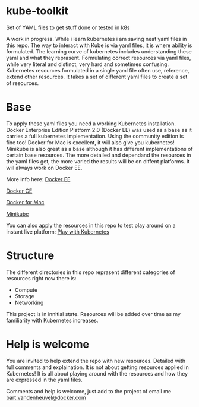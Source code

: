# kube-toolkit
Set of YAML files to get stuff done or tested in k8s

A work in progress. While i learn kubernetes i am saving neat yaml files in this repo. The way to interact with Kube is via yaml files, it is where ability is formulated. The learning curve of kubernetes includes understanding these yaml and what they reprasent.
Formulating correct resources via yaml files, while very literal and distinct, very hard and sometimes confusing. Kubernetes resources formulated in a single yaml file often use, reference, extend other resources. It takes a set of different yaml files to create a set of resources.

# Base
To apply these yaml files you need a working Kubernetes installation. Docker Enterprise Edition Platform 2.0 (Docker EE) was used as a base as it carries a full kubernetes implementation. Using the community edition is fine too! Docker for Mac is excellent, it will also give you kubernetes! Minikube is also great as a base although it has different implementations of certain base resources. The more detailed and dependand the resources in the yaml files get, the more varied the results will be on diffent platforms. It will always work on Docker EE.

More info here:
[Docker EE](https://docs.docker.com/ee/)

[Docker CE](https://docs.docker.com/install/)

[Docker for Mac](https://docs.docker.com/docker-for-mac/)

[Minikube](https://kubernetes.io/docs/setup/minikube/)

You can also apply the resources in this repo to test play around on a instant live platform:
[Play with Kubernetes ](https://labs.play-with-k8s.com/)


# Structure
The different directories in this repo reprasent different categories of resources right now there is:

- Compute
- Storage
- Networking

This project is in innitial state. Resources will be added over time as my familiarity with Kubernetes increases.

# Help is welcome
You are invited to help extend the repo with new resources. Detailed with full comments and explaination. It is not about getting resources applied in Kubernetes! It is all about playing around with the resources and how they are expressed in the yaml files.

Comments and help is welcome, just add to the project of email me
bart.vandenheuvel@docker.com

